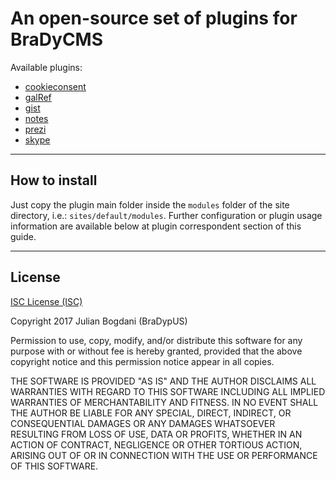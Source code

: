 # An open-source set of plugins for BraDyCMS

Available plugins:
- [cookieconsent](cookieconsent/README.md)
- [galRef](galRef/README.md)
- [gist](gist/README.md)
- [notes](notes/README.md)
- [prezi](prezi/README.md)
- [skype](skype/README.md)

---

## How to install
Just copy the plugin main folder inside the `modules` folder of the site directory, i.e.: `sites/default/modules`. Further configuration or plugin usage information are available below at plugin correspondent section of this guide.

---

## License

[ISC License (ISC)](https://opensource.org/licenses/ISC)

Copyright 2017 Julian Bogdani (BraDypUS)

Permission to use, copy, modify, and/or distribute this software for any purpose with or without fee is hereby granted, provided that the above copyright notice and this permission notice appear in all copies.

THE SOFTWARE IS PROVIDED "AS IS" AND THE AUTHOR DISCLAIMS ALL WARRANTIES WITH REGARD TO THIS SOFTWARE INCLUDING ALL IMPLIED WARRANTIES OF MERCHANTABILITY AND FITNESS. IN NO EVENT SHALL THE AUTHOR BE LIABLE FOR ANY SPECIAL, DIRECT, INDIRECT, OR CONSEQUENTIAL DAMAGES OR ANY DAMAGES WHATSOEVER RESULTING FROM LOSS OF USE, DATA OR PROFITS, WHETHER IN AN ACTION OF CONTRACT, NEGLIGENCE OR OTHER TORTIOUS ACTION, ARISING OUT OF OR IN CONNECTION WITH THE USE OR PERFORMANCE OF THIS SOFTWARE.
